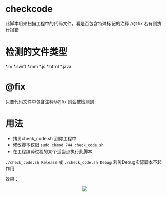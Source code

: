 # checkcode
此脚本用来扫描工程中的代码文件，看是否包含特殊标记的注释 //@fix 若有则执行报错

# 检测的文件类型
*.m *.swift *.mm *.js *.html *.java

# @fix
只要代码文件中包含注释//@fix 则会被检测到

# 用法
- 拷贝check_code.sh 到你工程中
- 修改脚本权限
```sudo chmod 744 check_code.sh```
- 在工程编译过程的某个适当点执行此脚本

```./check_code.sh Release```
或
```./check_code.sh Debug```
若传Debug实际脚本不起作用

效果：
<center>
<img src="https://github.com/novelfans/checkcode/blob/master/1.png">
</center>
